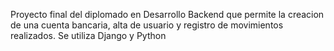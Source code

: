 Proyecto final del diplomado en Desarrollo Backend que permite la creacion de una cuenta bancaria, alta de usuario y registro de movimientos realizados.
Se utiliza Django y Python 
